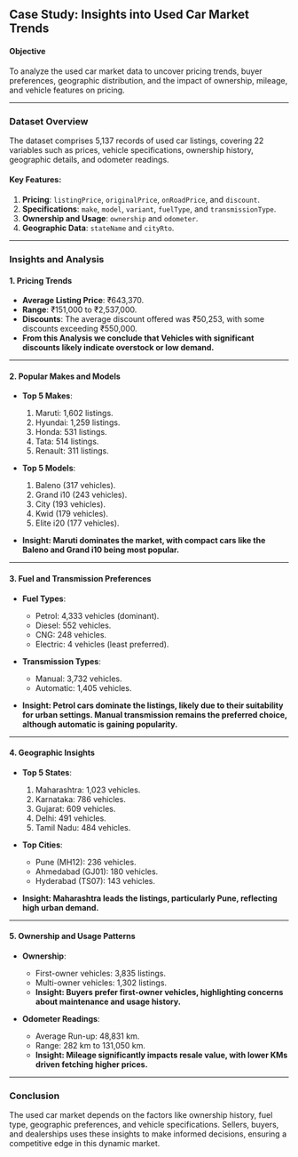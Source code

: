 ## Case Study: **Insights into Used Car Market Trends**

#### **Objective**
To analyze the used car market data to uncover pricing trends, buyer preferences, geographic distribution, and the impact of ownership, mileage, and vehicle features on pricing.

---

### **Dataset Overview**
The dataset comprises 5,137 records of used car listings, covering 22 variables such as prices, vehicle specifications, ownership history, geographic details, and odometer readings.

#### Key Features:
1. **Pricing**: `listingPrice`, `originalPrice`, `onRoadPrice`, and `discount`.
2. **Specifications**: `make`, `model`, `variant`, `fuelType`, and `transmissionType`.
3. **Ownership and Usage**: `ownership` and `odometer`.
4. **Geographic Data**: `stateName` and `cityRto`.

---

### **Insights and Analysis**

#### **1. Pricing Trends**
- **Average Listing Price**: ₹643,370.
- **Range**: ₹151,000 to ₹2,537,000.
- **Discounts**: The average discount offered was ₹50,253, with some discounts exceeding ₹550,000.
- **From this Analysis we conclude that Vehicles with significant discounts likely indicate overstock or low demand.**

---

#### **2. Popular Makes and Models**
- **Top 5 Makes**:  
  1. Maruti: 1,602 listings.  
  2. Hyundai: 1,259 listings.  
  3. Honda: 531 listings.  
  4. Tata: 514 listings.  
  5. Renault: 311 listings.

- **Top 5 Models**:  
  1. Baleno (317 vehicles).  
  2. Grand i10 (243 vehicles).  
  3. City (193 vehicles).  
  4. Kwid (179 vehicles).  
  5. Elite i20 (177 vehicles).

- **Insight: Maruti dominates the market, with compact cars like the Baleno and Grand i10 being most popular.**

---

#### **3. Fuel and Transmission Preferences**
- **Fuel Types**:  
  - Petrol: 4,333 vehicles (dominant).  
  - Diesel: 552 vehicles.  
  - CNG: 248 vehicles.  
  - Electric: 4 vehicles (least preferred).  

- **Transmission Types**:  
  - Manual: 3,732 vehicles.  
  - Automatic: 1,405 vehicles.  

- **Insight: Petrol cars dominate the listings, likely due to their suitability for urban settings. Manual transmission remains the preferred choice, although automatic is gaining popularity.**

---

#### **4. Geographic Insights**
- **Top 5 States**:
  1. Maharashtra: 1,023 vehicles.  
  2. Karnataka: 786 vehicles.  
  3. Gujarat: 609 vehicles.  
  4. Delhi: 491 vehicles.  
  5. Tamil Nadu: 484 vehicles.

- **Top Cities**:
  - Pune (MH12): 236 vehicles.  
  - Ahmedabad (GJ01): 180 vehicles.  
  - Hyderabad (TS07): 143 vehicles.  

- **Insight: Maharashtra leads the listings, particularly Pune, reflecting high urban demand.**

---

#### **5. Ownership and Usage Patterns**
- **Ownership**:
  - First-owner vehicles: 3,835 listings.  
  - Multi-owner vehicles: 1,302 listings.  
  - **Insight: Buyers prefer first-owner vehicles, highlighting concerns about maintenance and usage history.**

- **Odometer Readings**:
  - Average Run-up: 48,831 km.  
  - Range: 282 km to 131,050 km.  
  - **Insight: Mileage significantly impacts resale value, with lower KMs driven fetching higher prices.**

---

### **Conclusion**
The used car market depends on the factors like ownership history, fuel type, geographic preferences, and vehicle specifications. Sellers, buyers, and dealerships uses these insights to make informed decisions, ensuring a competitive edge in this dynamic market.
